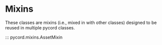 # Mixins

These classes are mixins (i.e., mixed in with other classes) designed to be reused in multiple pycord classes.

::: pycord.mixins.AssetMixin
